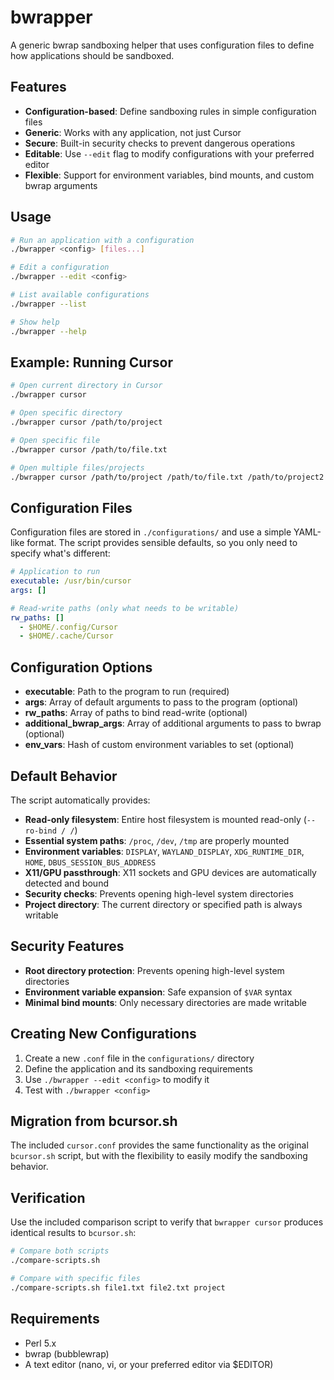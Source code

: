 # bwrapper

A generic bwrap sandboxing helper that uses configuration files to define how applications should be sandboxed.

## Features

- **Configuration-based**: Define sandboxing rules in simple configuration files
- **Generic**: Works with any application, not just Cursor
- **Secure**: Built-in security checks to prevent dangerous operations
- **Editable**: Use `--edit` flag to modify configurations with your preferred editor
- **Flexible**: Support for environment variables, bind mounts, and custom bwrap arguments

## Usage

```bash
# Run an application with a configuration
./bwrapper <config> [files...]

# Edit a configuration
./bwrapper --edit <config>

# List available configurations
./bwrapper --list

# Show help
./bwrapper --help
```

## Example: Running Cursor

```bash
# Open current directory in Cursor
./bwrapper cursor

# Open specific directory
./bwrapper cursor /path/to/project

# Open specific file
./bwrapper cursor /path/to/file.txt

# Open multiple files/projects
./bwrapper cursor /path/to/project /path/to/file.txt /path/to/project2
```

## Configuration Files

Configuration files are stored in `./configurations/` and use a simple YAML-like format. The script provides sensible defaults, so you only need to specify what's different:

```yaml
# Application to run
executable: /usr/bin/cursor
args: []

# Read-write paths (only what needs to be writable)
rw_paths: []
  - $HOME/.config/Cursor
  - $HOME/.cache/Cursor
```

## Configuration Options

- **executable**: Path to the program to run (required)
- **args**: Array of default arguments to pass to the program (optional)
- **rw_paths**: Array of paths to bind read-write (optional)
- **additional_bwrap_args**: Array of additional arguments to pass to bwrap (optional)
- **env_vars**: Hash of custom environment variables to set (optional)

## Default Behavior

The script automatically provides:
- **Read-only filesystem**: Entire host filesystem is mounted read-only (`--ro-bind / /`)
- **Essential system paths**: `/proc`, `/dev`, `/tmp` are properly mounted
- **Environment variables**: `DISPLAY`, `WAYLAND_DISPLAY`, `XDG_RUNTIME_DIR`, `HOME`, `DBUS_SESSION_BUS_ADDRESS`
- **X11/GPU passthrough**: X11 sockets and GPU devices are automatically detected and bound
- **Security checks**: Prevents opening high-level system directories
- **Project directory**: The current directory or specified path is always writable

## Security Features

- **Root directory protection**: Prevents opening high-level system directories
- **Environment variable expansion**: Safe expansion of `$VAR` syntax
- **Minimal bind mounts**: Only necessary directories are made writable

## Creating New Configurations

1. Create a new `.conf` file in the `configurations/` directory
2. Define the application and its sandboxing requirements
3. Use `./bwrapper --edit <config>` to modify it
4. Test with `./bwrapper <config>`

## Migration from bcursor.sh

The included `cursor.conf` provides the same functionality as the original `bcursor.sh` script, but with the flexibility to easily modify the sandboxing behavior.

## Verification

Use the included comparison script to verify that `bwrapper cursor` produces identical results to `bcursor.sh`:

```bash
# Compare both scripts
./compare-scripts.sh

# Compare with specific files
./compare-scripts.sh file1.txt file2.txt project
```

## Requirements

- Perl 5.x
- bwrap (bubblewrap)
- A text editor (nano, vi, or your preferred editor via $EDITOR)
